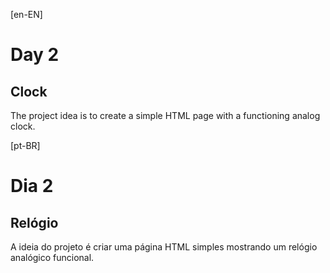 [en-EN]

# Day 2
## Clock

The project idea is to create a simple HTML page with a functioning analog clock.

[pt-BR]

# Dia 2
## Relógio

A ideia do projeto é criar uma página HTML simples mostrando um relógio analógico funcional.